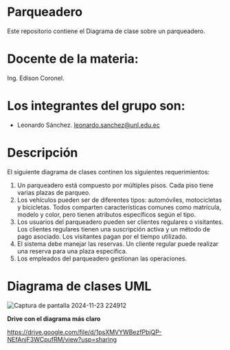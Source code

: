 # Parqueadero
Este repositorio contiene el Diagrama de clase sobre un parqueadero.
# Docente de la materia:
Ing. Edison Coronel.
# Los integrantes del grupo son: 
- Leonardo Sánchez.
  leonardo.sanchez@unl.edu.ec
# Descripción 
El siguiente diagrama de clases continen los siguientes requerimientos:
1. Un parqueadero está compuesto por múltiples pisos. Cada piso tiene varias plazas de parqueo.
2. Los vehículos pueden ser de diferentes tipos: automóviles, motocicletas y bicicletas. Todos comparten características comunes como matrícula, modelo y color, pero tienen atributos específicos según el tipo.
3. Los usuarios del parqueadero pueden ser clientes regulares o visitantes. Los clientes regulares tienen una suscripción activa y un método de pago asociado. Los visitantes pagan por el tiempo utilizado.
4. El sistema debe manejar las reservas. Un cliente regular puede realizar una reserva para una plaza específica.
5. Los empleados del parqueadero gestionan las operaciones. 
# Diagrama de clases UML

![Captura de pantalla 2024-11-23 224912](https://github.com/user-attachments/assets/33a0e1a3-5924-4e83-ae72-70297983f73d)

**Drive con el diagrama más claro**

https://drive.google.com/file/d/1psXMVYWBezfPbjQP-NEfAnjF3WCpufRM/view?usp=sharing

